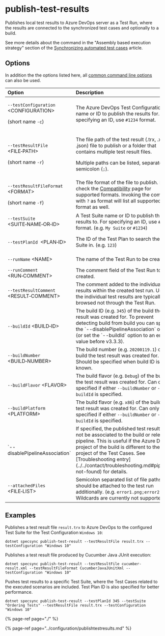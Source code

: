 # publish-test-results

Publishes local test results to Azure DevOps server as a Test Run, where the results are connected to the synchronized test cases and optionally to a build.

See more details about the command in the "Assembly based execution strategy" section of the [Synchronizing automated test cases](../../important-concepts/synchronizing-automated-test-cases.md) article.

## Options

In addition the the options listed here, all [common command line options](./#common-command-line-options) can also be used.

<table>
  <thead>
    <tr>
      <th style="text-align:left">Option</th>
      <th style="text-align:left">Description</th>
      <th style="text-align:left">Default</th>
    </tr>
  </thead>
  <tbody>
    <tr>
      <td style="text-align:left">
        <p><code>--testConfiguration </code>&lt;CONFIGURATION&gt;</p>
        <p>(short name <code>-c</code>)</p>
      </td>
      <td style="text-align:left">The Azure DevOps Test Configuration name or ID to publish the results
        for. For specifying an ID, use <code>#1234</code> format.</td>
      <td style="text-align:left">use from config file or detect automatically</td>
    </tr>
    <tr>
      <td style="text-align:left">
        <p><code>--testResultFile</code> &lt;FILE&#x2011;PATH&gt;</p>
        <p>(short name <code>-r</code>)</p>
      </td>
      <td style="text-align:left">
        <p>The file path of the test result (.trx, .xml or .json) file to publish
          or a folder that contains multiple test result files.</p>
        <p>Multiple paths can be listed, separated by semicolon (<code>;</code>).</p>
      </td>
      <td style="text-align:left">use from config file</td>
    </tr>
    <tr>
      <td style="text-align:left">
        <p><code>--testResultFileFormat</code> &lt;FORMAT&gt;</p>
        <p>(short name <code>-f</code>)</p>
      </td>
      <td style="text-align:left">The file format of the file to publish. Please check the <a href="../compatibility.md#supported-test-result-formats">Compatibility</a> page
        for supported formats. Invoking the command with <code>?</code> as format
        will list all supported format as well.</td>
      <td style="text-align:left">use from config file or detect automatically</td>
    </tr>
    <tr>
      <td style="text-align:left"><code>--testSuite</code> &lt;SUITE&#x2011;NAME&#x2011;OR&#x2011;ID&gt;</td>
      <td
      style="text-align:left">A Test Suite name or ID to publish the test results to. For specifying
        an ID, use <code>#1234</code> format. (e.g. <code>My Suite</code> or <code>#1234</code>)</td>
        <td
        style="text-align:left">use from config file</td>
    </tr>
    <tr>
      <td style="text-align:left"><code>--testPlanId </code>&lt;PLAN&#x2011;ID&gt;</td>
      <td style="text-align:left">The ID of the Test Plan to search the Test Suite in. (e.g. <code>123</code>)</td>
      <td
      style="text-align:left">all Test Plans are scanned through</td>
    </tr>
    <tr>
      <td style="text-align:left"><code>--runName</code> &lt;NAME&gt;</td>
      <td style="text-align:left">The name of the Test Run to be created.</td>
      <td style="text-align:left">get from test result file</td>
    </tr>
    <tr>
      <td style="text-align:left"><code>--runComment</code> &lt;RUN&#x2011;COMMENT&gt;</td>
      <td style="text-align:left">The comment field of the Test Run to be created.</td>
      <td style="text-align:left">not specified</td>
    </tr>
    <tr>
      <td style="text-align:left"><code>--testResultComment</code> &lt;RESULT&#x2011;COMMENT&gt;</td>
      <td
      style="text-align:left">The comment added to the individual test results within the created test
        run. Useful if the individual test results are typically browsed not through
        the Test Run.</td>
        <td style="text-align:left">not specified</td>
    </tr>
    <tr>
      <td style="text-align:left"><code>--buildId</code> &lt;BUILD&#x2011;ID&gt;</td>
      <td style="text-align:left">The build ID (e.g. <code>345</code>) of the build the test result was created
        for. To prevent detecting build from build you can specify the `--disablePipelineAssociation` option (or set the `--buildId` option to an empty value before v3.3.3).</td>
      <td style="text-align:left">detect from current build</td>
    </tr>
    <tr>
      <td style="text-align:left"><code>--buildNumber</code> &lt;BUILD&#x2011;NUMBER&gt;</td>
      <td style="text-align:left">The build number (e.g. <code>20200119.1</code>) of the build the test result
        was created for. Should be specified when build ID is not known.</td>
      <td
      style="text-align:left">build ID is used</td>
    </tr>
    <tr>
      <td style="text-align:left"><code>--buildFlavor</code> &lt;FLAVOR&gt;</td>
      <td style="text-align:left">The build flavor (e.g. <code>Debug</code>) of the build the test result
        was created for. Can only be specified if either <code>--buildNumber</code> or <code>--buildId</code> is
        specified.</td>
      <td style="text-align:left">detect from current build</td>
    </tr>
    <tr>
      <td style="text-align:left"><code>--buildPlatform</code> &lt;PLATFORM&gt;</td>
      <td style="text-align:left">The build flavor (e.g. <code>x86</code>) of the build the test result was
        created for. Can only be specified if either <code>--buildNumber</code> or <code>--buildId</code> is
        specified.</td>
      <td style="text-align:left">detect from current build</td>
    </tr>
    <tr>
      <td style="text-align:left">`--disablePipelineAssociation`</td>
      <td style="text-align:left">If specified, the published test results will not be associated to the build or release pipeline. This is useful if the Azure DevOps project of the build is different to the project of the Test Cases. See [Troubleshooting entry](../../contact/troubleshooting.md#pipeline-not-found) for details.</td>
      <td style="text-align:left">pipelines are associated</td>
    </tr>
    <tr>
      <td style="text-align:left"><code>--attachedFiles</code> &lt;FILE&#x2011;LIST&gt;</td>
      <td style="text-align:left">Semicolon separated list of file paths that should be attached to the
        test run additionally. (e.g. <code>error1.png;error2.log</code>) Wildcards
        are currently not supported.</td>
      <td style="text-align:left">only test result file attached</td>
    </tr>
  </tbody>
</table>

## Examples

Publishes a test result file `result.trx` to Azure DevOps to the configured Test Suite for the Test Configuration `Windows 10`:

```text
dotnet specsync publish-test-result --testResultFile result.trx --testConfiguration "Windows 10"
```

Publishes a test result file produced by Cucumber Java JUnit execution:

```text
dotnet specsync publish-test-result --testResultFile cucumber-result.xml --testResultFileFormat CucumberJavaJUnitXml --testConfiguration "Windows 10"
```

Pushes test results to a specific Test Suite, where the Test Cases related to the executed scenarios are included. Test Plan ID is also specified for better performance.

```text
dotnet specsync publish-test-result --testPlanId 345 --testSuite "Ordering Tests" --testResultFile result.trx --testConfiguration "Windows 10"
```

{% page-ref page="./" %}

{% page-ref page="../configuration/publishtestresults.md" %}

